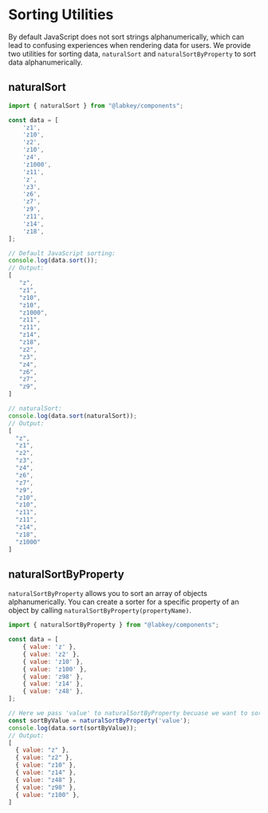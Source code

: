 # Sorting Utilities

By default JavaScript does not sort strings alphanumerically, which can lead to confusing experiences when rendering
data for users. We provide two utilities for sorting data, `naturalSort` and `naturalSortByProperty` to sort data
alphanumerically.

## naturalSort
```js
import { naturalSort } from "@labkey/components";

const data = [
    'z1',
    'z10',
    'z2',
    'z10',
    'z4',
    'z1000',
    'z11',
    'z',
    'z3',
    'z6',
    'z7',
    'z9',
    'z11',
    'z14',
    'z18',
];

// Default JavaScript sorting:
console.log(data.sort());
// Output:
[
   "z",
   "z1",
   "z10",
   "z10",
   "z1000",
   "z11",
   "z11",
   "z14",
   "z18",
   "z2",
   "z3",
   "z4",
   "z6",
   "z7",
   "z9",
]

// naturalSort:
console.log(data.sort(naturalSort));
// Output:
[
  "z",
  "z1",
  "z2",
  "z3",
  "z4",
  "z6",
  "z7",
  "z9",
  "z10",
  "z10",
  "z11",
  "z11",
  "z14",
  "z18",
  "z1000"
]
```

## naturalSortByProperty

`naturalSortByProperty` allows you to sort an array of objects alphanumerically. You can create a sorter for a specific
property of an object by calling `naturalSortByProperty(propertyName)`.

```js
import { naturalSortByProperty } from "@labkey/components";

const data = [
    { value: 'z' },
    { value: 'z2' },
    { value: 'z10' },
    { value: 'z100' },
    { value: 'z98' },
    { value: 'z14' },
    { value: 'z48' },
];

// Here we pass 'value' to naturalSortByProperty becuase we want to sort by the value property of each object.
const sortByValue = naturalSortByProperty('value');
console.log(data.sort(sortByValue));
// Output:
[
  { value: "z" },
  { value: "z2" },
  { value: "z10" },
  { value: "z14" },
  { value: "z48" },
  { value: "z98" },
  { value: "z100" },
]
```
